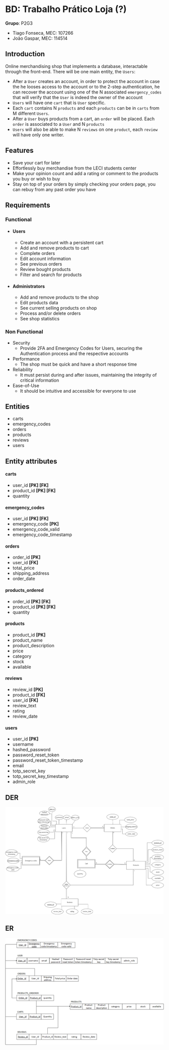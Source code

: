 # BD: Trabalho Prático Loja (?)

**Grupo**: P2G3

- Tiago Fonseca, MEC: 107266
- João Gaspar, MEC: 114514

## Introduction

Online merchandising shop that implements a database, interactable through the front-end.
There will be one main entity, the `Users`:

* After a `User` creates an account, in order to protect the account in case the he looses access to the account or to the 2-step authentication, he can recover the account using one of the N associated `emergency_codes` that will verify that the `User` is indeed the owner of the account
* `Users` will have one `cart` that is `User` specific.
* Each `cart` contains N `products` and each `products` can be in `carts` from M different `Users`.
* After a `User` buys products from a cart, an `order` will be placed. Each `order` is associated to a `User` and N `products`
* `Users` will also be able to make N `reviews` on one `product`, each `review` will have only one writer.

## Features

- Save your cart for later
- Effortlessly buy merchandise from the LECI students center
- Make your opinion count and add a rating or comment to the products you buy or wish to buy
- Stay on top of your orders by simply checking your orders page, you can rebuy from any past order you have

## Requirements

### Functional

* #### Users

  * Create an account with a persistent cart
  * Add and remove products to cart
  * Complete orders
  * Edit account information
  * See previous orders
  * Review bought products
  * Filter and search for products
* #### Administrators

  * Add and remove products to the shop
  * Edit products data
  * See current selling products on shop
  * Process and/or delete orders
  * See shop statistics

### Non Functional

* Security
  * Provide 2FA and Emergency Codes for Users, securing the Authentication process and the respective accounts
* Performance
  * The shop must be quick and have a short response time
* Reliability
  * It must persist during and after issues, maintaining the integrity of critical information
* Ease-of-Use
  * It should be intuitive and accessible for everyone to use

## Entities

* carts
* emergency_codes
* orders
* products
* reviews
* users

## Entity attributes

#### carts

* user_id **[PK] [FK]**
* product_id **[PK] [FK]**
* quantity

#### emergency_codes

* user_id **[PK] [FK]**
* emergency_code **[PK]**
* emergency_code_valid
* emergency_code_timestamp

#### orders

* order_id **[PK]**
* user_id **[FK]**
* total_price
* shipping_address
* order_date

#### products_ordered

* order_id **[PK] [FK]**
* product_id **[PK] [FK]**
* quantity

#### products

* product_id **[PK]**
* product_name
* product_description
* price
* category
* stock
* available

#### reviews

* review_id **[PK]**
* product_id **[FK]**
* user_id **[FK]**
* review_text
* rating
* review_date

#### users

* user_id **[PK]**
* username
* hashed_password
* password_reset_token
* password_reset_token_timestamp
* email
* totp_secret_key
* totp_secret_key_timestamp
* admin_role

## DER

![DER](DER.png)

## ER

![ER](ER.png)
